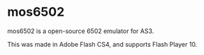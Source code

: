 # mos6502
mos6502 is a open-source 6502 emulator for AS3.

This was made in Adobe Flash CS4, and supports Flash Player 10.
